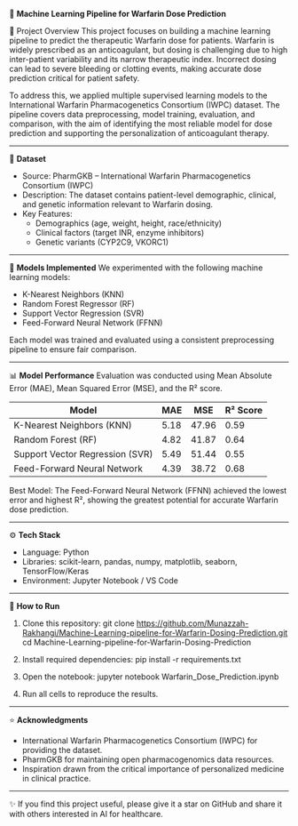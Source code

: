 💊 **Machine Learning Pipeline for Warfarin Dose Prediction**

📌 Project Overview
This project focuses on building a machine learning pipeline to predict the therapeutic Warfarin dose for patients. 
Warfarin is widely prescribed as an anticoagulant, but dosing is challenging due to high inter-patient variability 
and its narrow therapeutic index. Incorrect dosing can lead to severe bleeding or clotting events, making accurate 
dose prediction critical for patient safety.

To address this, we applied multiple supervised learning models to the International Warfarin Pharmacogenetics 
Consortium (IWPC) dataset. The pipeline covers data preprocessing, model training, evaluation, and comparison, 
with the aim of identifying the most reliable model for dose prediction and supporting the personalization of 
anticoagulant therapy.

------------------------------------------------------------

📂 **Dataset**
- Source: PharmGKB – International Warfarin Pharmacogenetics Consortium (IWPC)  
- Description: The dataset contains patient-level demographic, clinical, and genetic information relevant to Warfarin dosing.  
- Key Features:  
  - Demographics (age, weight, height, race/ethnicity)  
  - Clinical factors (target INR, enzyme inhibitors)  
  - Genetic variants (CYP2C9, VKORC1)  

------------------------------------------------------------

🤖 **Models Implemented**
We experimented with the following machine learning models:

- K-Nearest Neighbors (KNN)  
- Random Forest Regressor (RF)  
- Support Vector Regression (SVR)  
- Feed-Forward Neural Network (FFNN)  

Each model was trained and evaluated using a consistent preprocessing pipeline to ensure fair comparison.

------------------------------------------------------------

📊 **Model Performance**
Evaluation was conducted using Mean Absolute Error (MAE), Mean Squared Error (MSE), and the R² score.

| Model                          | MAE   | MSE   | R² Score |
|--------------------------------|-------|-------|----------|
| K-Nearest Neighbors (KNN)      | 5.18  | 47.96 | 0.59     |
| Random Forest (RF)             | 4.82  | 41.87 | 0.64     |
| Support Vector Regression (SVR)| 5.49  | 51.44 | 0.55     |
| Feed-Forward Neural Network    | 4.39  | 38.72 | 0.68     |

Best Model: The Feed-Forward Neural Network (FFNN) achieved the lowest error and highest R², showing the 
greatest potential for accurate Warfarin dose prediction.

------------------------------------------------------------

⚙️ **Tech Stack**
- Language: Python  
- Libraries: scikit-learn, pandas, numpy, matplotlib, seaborn, TensorFlow/Keras  
- Environment: Jupyter Notebook / VS Code  

------------------------------------------------------------

🚀 **How to Run**
1. Clone this repository:
   git clone https://github.com/Munazzah-Rakhangi/Machine-Learning-pipeline-for-Warfarin-Dosing-Prediction.git
   cd Machine-Learning-pipeline-for-Warfarin-Dosing-Prediction

2. Install required dependencies:
   pip install -r requirements.txt

3. Open the notebook:
   jupyter notebook Warfarin_Dose_Prediction.ipynb

4. Run all cells to reproduce the results.

------------------------------------------------------------

⭐ **Acknowledgments**
- International Warfarin Pharmacogenetics Consortium (IWPC) for providing the dataset.  
- PharmGKB for maintaining open pharmacogenomics data resources.  
- Inspiration drawn from the critical importance of personalized medicine in clinical practice.  

------------------------------------------------------------

✨ If you find this project useful, please give it a star on GitHub and share it with others interested in AI for healthcare.
